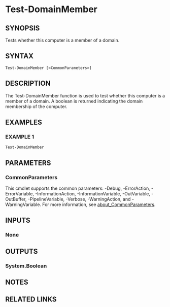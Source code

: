 
# Test-DomainMember

## SYNOPSIS
Tests whether this computer is a member of a domain.

## SYNTAX

```
Test-DomainMember [<CommonParameters>]
```

## DESCRIPTION
The Test-DomainMember function is used to test whether this computer is a member of a domain.
A boolean is
returned indicating the domain membership of the computer.

## EXAMPLES

### EXAMPLE 1
```
Test-DomainMember
```

## PARAMETERS

### CommonParameters
This cmdlet supports the common parameters: -Debug, -ErrorAction, -ErrorVariable, -InformationAction, -InformationVariable, -OutVariable, -OutBuffer, -PipelineVariable, -Verbose, -WarningAction, and -WarningVariable. For more information, see [about_CommonParameters](http://go.microsoft.com/fwlink/?LinkID=113216).

## INPUTS

### None
## OUTPUTS

### System.Boolean
## NOTES

## RELATED LINKS
